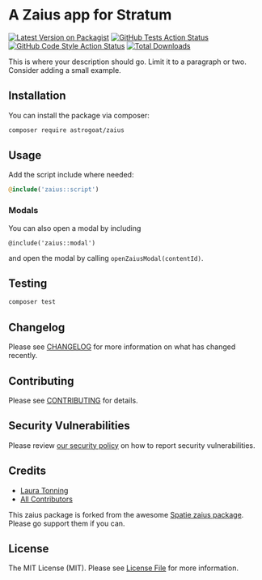 # A Zaius app for Stratum

[![Latest Version on Packagist](https://img.shields.io/packagist/v/astrogoat/zaius.svg?style=flat-square)](https://packagist.org/packages/astrogoat/zaius)
[![GitHub Tests Action Status](https://img.shields.io/github/workflow/status/astrogoat/zaius/run-tests?label=tests)](https://github.com/astrogoat/zaius/actions?query=workflow%3Arun-tests+branch%3Amain)
[![GitHub Code Style Action Status](https://img.shields.io/github/workflow/status/astrogoat/zaius/Check%20&%20fix%20styling?label=code%20style)](https://github.com/astrogoat/zaius/actions?query=workflow%3A"Check+%26+fix+styling"+branch%3Amain)
[![Total Downloads](https://img.shields.io/packagist/dt/astrogoat/zaius.svg?style=flat-square)](https://packagist.org/packages/astrogoat/zaius)

This is where your description should go. Limit it to a paragraph or two. Consider adding a small example.

## Installation

You can install the package via composer:

```bash
composer require astrogoat/zaius
```

## Usage

Add the script include where needed:
```php
@include('zaius::script')
```

### Modals
You can also open a modal by including 
```
@include('zaius::modal')
``` 
and open the modal by calling `openZaiusModal(contentId)`.

## Testing

```bash
composer test
```

## Changelog

Please see [CHANGELOG](CHANGELOG.md) for more information on what has changed recently.

## Contributing

Please see [CONTRIBUTING](.github/CONTRIBUTING.md) for details.

## Security Vulnerabilities

Please review [our security policy](../../security/policy) on how to report security vulnerabilities.

## Credits

- [Laura Tonning](https://github.com/astrogoat)
- [All Contributors](../../contributors)

This zaius package is forked from the awesome [Spatie zaius package](https://github.com/spatie/package-zaius-laravel#support-us). Please go support them if you can.




## License

The MIT License (MIT). Please see [License File](LICENSE.md) for more information.
